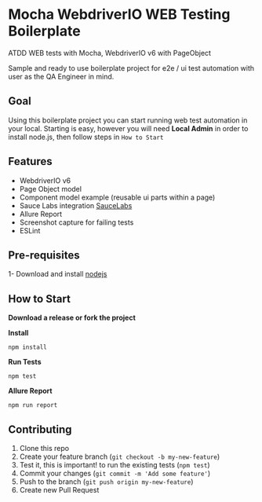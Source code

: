 # Mocha WebdriverIO WEB Testing Boilerplate 

ATDD WEB tests with Mocha, WebdriverIO v6 with PageObject

Sample and ready to use boilerplate project for e2e / ui test automation with user as the QA Engineer in mind. 

## Goal
Using this boilerplate project you can start running web test automation in your local.
Starting is easy, however you will need **Local Admin** in order to install node.js, then follow steps in `How to Start`

## Features
- WebdriverIO v6
- Page Object model
- Component model example (reusable ui parts within a page)
- Sauce Labs integration [SauceLabs](https://saucelabs.com/)
- Allure Report
- Screenshot capture for failing tests
- ESLint

## Pre-requisites
1- Download and install [nodejs](https://nodejs.org/en/)

## How to Start

**Download a release or fork the project**

**Install**

```npm install```

**Run Tests**

```npm test```

**Allure Report**

```npm run report```

## Contributing

1. Clone this repo
2. Create your feature branch (`git checkout -b my-new-feature`)
3. Test it, this is important! to run the existing tests (`npm test`)
4. Commit your changes (`git commit -m 'Add some feature'`)
5. Push to the branch (`git push origin my-new-feature`)
6. Create new Pull Request
